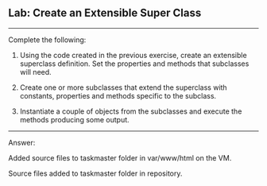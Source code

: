 ## Lab: Create an Extensible Super Class
---

Complete the following:

1. Using the code created in the previous exercise, create an extensible
superclass definition. Set the properties and methods that subclasses will need.

2. Create one or more subclasses that extend the superclass with constants,
properties and methods specific to the subclass.

3. Instantiate a couple of objects from the subclasses and execute the methods
producing some output.

---
Answer:

Added source files to taskmaster folder in var/www/html on the VM.

Source files added to taskmaster folder in repository.

